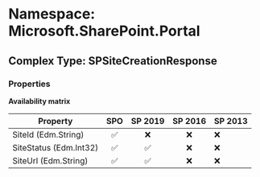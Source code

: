 # Namespace: Microsoft.SharePoint.Portal

## Complex Type: SPSiteCreationResponse

### Properties

**Availability matrix**

Property | SPO | SP 2019 | SP 2016 | SP 2013
----------|:---:|:-------:|:-------:|:-------
SiteId (Edm.String) | ✅ | ❌ | ❌ | ❌
SiteStatus (Edm.Int32) | ✅ | ✅ | ❌ | ❌
SiteUrl (Edm.String) | ✅ | ✅ | ❌ | ❌
